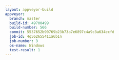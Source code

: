 ```yaml
---
layout: appveyor-build
appveyor:
  branch: master
  build-id: 49700499
  build-number: 566
  commit: 5537652b90769b23b73a7e6897c4a9c3a634ecfd
  job-id: 4q562655411a6b1n
  job-number: 3
  os-name: Windows
  test-result: 1
---
```


